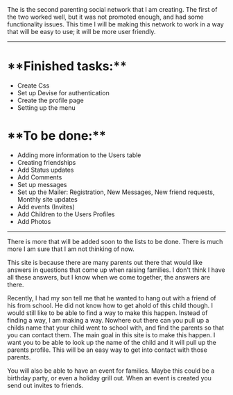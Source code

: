 <MTMarkdownOptions output='html4'>
The is the second parenting social network that I am creating. The first of the two worked well, but it was not promoted enough, and had some functionality issues. This time I will be making this network to work in a way that will be easy to use; it will be more user friendly.

<hr>
<h1>**Finished tasks:**</h1>
<ul>
	<li>Create Css</li>
	<li>Set up Devise for authentication</li>
	<li>Create the profile page</li>
	<li>Setting up the menu</li>
</ul>

<h1>**To be done:**</h1>
<ul>
	<li>Adding more information to the Users table</li>
	<li>Creating friendships</li>
	<li>Add Status updates</li>
	<li>Add Comments</li>
	<li>Set up messages</li>
	<li>Set up the Mailer: Registration, New Messages, New friend requests, Monthly site updates</li>
	<li>Add events (Invites)</li>
	<li>Add Children to the Users Profiles</li>
	<li>Add Photos</li>
</ul>
<hr>

There is more that will be added soon to the lists to be done. There is much more I am sure that I am not thinking of now. 

This site is because there are many parents out there that would like answers in questions that come up when raising families. I don't think I have all these answers, but I know when we come together, the answers are there. 

Recently, I had my son tell me that he wanted to hang out with a friend of his from school. He did not know how to get ahold of this child though. I would still like to be able to find a way to make this happen. Instead of finding a way, I am making a way. Nowhere out there can you pull up a childs name that your child went to school with, and find the parents so that you can contact them. The main goal in this site is to make this happen. I want you to be able to look up the name of the child and it will pull up the parents profile. This will be an easy way to get into contact with those parents.

You will also be able to have an event for families. Maybe this could be a birthday party, or even a holiday grill out. When an event is created you send out invites to friends.
</MTMarkdownOptions>